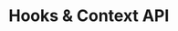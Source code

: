 
# Hooks & Context API

<!-- [GitHub Pages](https://liquidasscontainer.github.io/ra_hooks-context). -->
